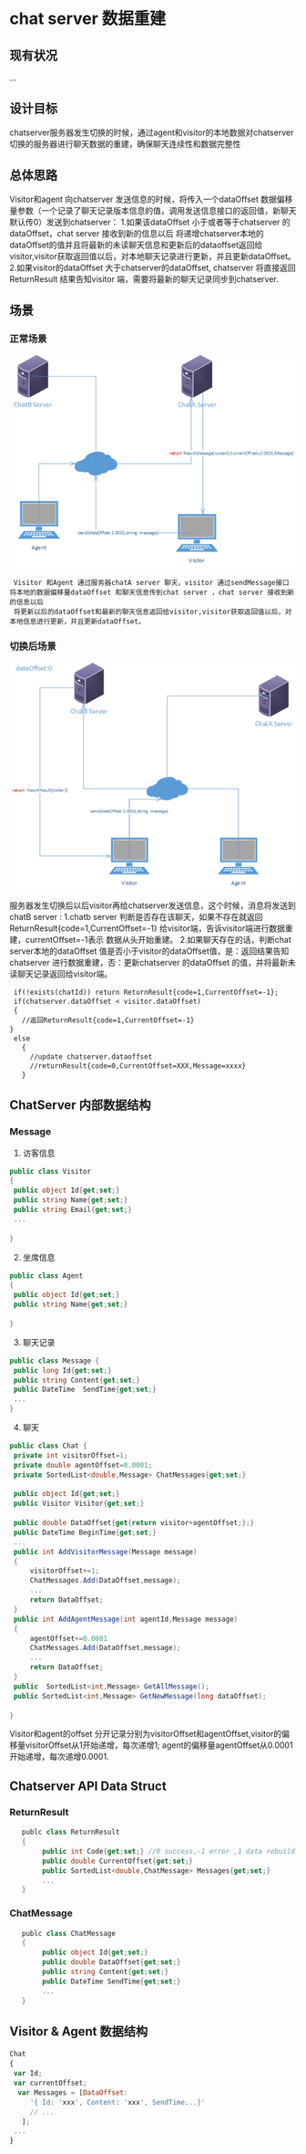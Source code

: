 

# chat server 数据重建

## 现有状况

...
## 设计目标

chatserver服务器发生切换的时候，通过agent和visitor的本地数据对chatserver切换的服务器进行聊天数据的重建，确保聊天连续性和数据完整性

## 总体思路
 
Visitor和agent 向chatserver 发送信息的时候，将传入一个dataOffset 数据偏移量参数（一个记录了聊天记录版本信息的值，调用发送信息接口的返回值，新聊天默认传0）发送到chatserver：
1.如果该dataOffset 小于或者等于chatserver 的dataOffset，chat server 接收到新的信息以后
     将递增chatserver本地的dataOffset的值并且将最新的未读聊天信息和更新后的dataoffset返回给visitor,visitor获取返回值以后，对本地聊天记录进行更新，并且更新dataOffset。
2.如果visitor的dataOffset 大于chatserver的dataOffset, chatserver 将直接返回ReturnResult 结果告知visitor 端，需要将最新的聊天记录同步到chatserver.




##  场景

###  正常场景

  ![chatserver](cj1.png)

     Visitor 和Agent 通过服务器chatA server 聊天，visitor 通过sendMessage接口 将本地的数据偏移量dataOffset 和聊天信息传到chat server ，chat server 接收到新的信息以后
     将更新以后的dataOffset和最新的聊天信息返回给visitor,visitor获取返回值以后，对本地信息进行更新，并且更新dataOffset。
 

###  切换后场景


 ![chatserver](cj2.png)

   服务器发生切换后以后visitor再给chatserver发送信息，这个时候，消息将发送到chatB server :
   1.chatb server 判断是否存在该聊天，如果不存在就返回ReturnResult{code=1,CurrentOffset=-1} 给visitor端，告诉visitor端进行数据重建，currentOffset=-1表示 数据从头开始重建。
   2.如果聊天存在的话，判断chat server本地的dataOffset 值是否小于visitor的dataOffset值，是：返回结果告知chatserver 进行数据重建，否：更新chatserver 的dataOffset 的值，并将最新未读聊天记录返回给visitor端。


     if(!exists(chatId)) return ReturnResult{code=1,CurrentOffset=-1};
     if(chatserver.dataOffset < visitor.dataOffset)
     {
       //返回ReturnResult{code=1,CurrentOffset=-1}
    }
     else
       {
         //update chatserver.dataoffset
         //returnResult{code=0,CurrentOffset=XXX,Message=xxxx}
       }


## ChatServer 内部数据结构 

   
### Message
1.  访客信息
   ```c#
  public class Visitor
  {
    public object Id{get;set;}
    public string Name{get;set;}
    public string Email{get;set;}
    ...

  }
  ```
2.  坐席信息
   ```c#
  public class Agent
  {
    public object Id{get;set;}
    public string Name{get;set;}

  }
  ```

3.  聊天记录
   ```c#
   public class Message {
    public long Id{get;set;}
    public string Content{get;set;}
    public DateTime  SendTime{get;set;}
    ...
   }
 
  ```
4.  聊天
   ```c#
   public class Chat {
    private int visitorOffset=1;
    private double agentOffset=0.0001;
    private SortedList<double,Message> ChatMessages{get;set;}
 
    public object Id{get;set;}
    public Visitor Visitor{get;set;}
   
    public double DataOffset{get{return visitor+agentOffset;};}
    public DateTime BeginTime{get;set;}
    ...
    public int AddVisitorMessage(Message message)
    {
        visitorOffset+=1;
        ChatMessages.Add(DataOffset,message);
        ...
        return DataOffset;
    }
    public int AddAgentMessage(int agentId,Message message)
    {
        agentOffset+=0.0001
        ChatMessages.Add(DataOffset,message);
        ...
        return DataOffset;
    }
    public  SortedList<int,Message> GetAllMessage();
    public SortedList<int,Message> GetNewMessage(long dataOffset);

   }
   ```
   Visitor和agent的offset 分开记录分别为visitorOffset和agentOffset,visitor的偏移量visitorOffset从1开始递增，每次递增1; agent的偏移量agentOffset从0.0001开始递增，每次递增0.0001.


##  Chatserver API Data Struct

  ### ReturnResult

  ```c#
     publc class ReturnResult
     {
          public int Code{get;set;} //0 success,-1 error ,1 data rebuild
          public double CurrentOffset{get;set;}
          public SortedList<double,ChatMessage> Messages{get;set;}
          ...
     }

```
### ChatMessage
  ```c#
     publc class ChatMessage
     {
          public object Id{get;set;}
          public double DataOffset{get;set;}
          public string Content{get;set;}
          public DateTime SendTime{get;set;}
          ...
     }
```



## Visitor & Agent 数据结构

   ```js
  Chat
  {
    var Id;
    var currentOffset;
     var Messages = [DataOffset:
        '{ Id: 'xxx', Content: 'xxx', SendTime...}'
        // ...
      ];
    ...
  }
 

 ```






 